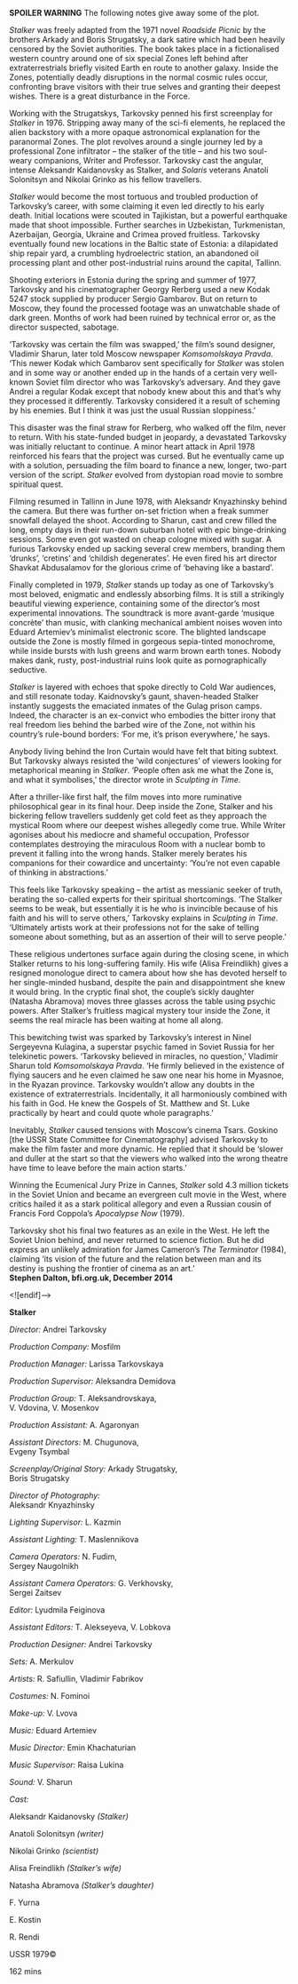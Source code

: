 

**SPOILER WARNING** The following notes give away some of the plot.

_Stalker_ was freely adapted from the 1971 novel _Roadside Picnic_ by the brothers Arkady and Boris Strugatsky, a dark satire which had been heavily censored by the Soviet authorities. The book takes place in a fictionalised western country around one of six special Zones left behind after extraterrestrials briefly visited Earth en route to another galaxy. Inside the Zones, potentially deadly disruptions in the normal cosmic rules occur, confronting brave visitors with their true selves and granting their deepest wishes. There is a great disturbance in the Force.

Working with the Strugatskys, Tarkovsky penned his first screenplay for _Stalker_ in 1976. Stripping away many of the sci-fi elements, he replaced the alien backstory with a more opaque astronomical explanation for the paranormal Zones. The plot revolves around a single journey led by a professional Zone infiltrator – the stalker of the title – and his two soul-weary companions, Writer and Professor. Tarkovsky cast the angular, intense Aleksandr Kaidanovsky as Stalker, and _Solaris_ veterans Anatoli Solonitsyn and Nikolai Grinko as his fellow travellers.

_Stalker_ would become the most tortuous and troubled production of Tarkovsky’s career, with some claiming it even led directly to his early death. Initial locations were scouted in Tajikistan, but a powerful earthquake made that shoot impossible. Further searches in Uzbekistan, Turkmenistan, Azerbaijan, Georgia, Ukraine and Crimea proved fruitless. Tarkovsky eventually found new locations in the Baltic state of Estonia: a dilapidated ship repair yard, a crumbling hydroelectric station, an abandoned oil processing plant and other post-industrial ruins around the  capital, Tallinn.

Shooting exteriors in Estonia during the spring and summer of 1977, Tarkovsky and his cinematographer Georgy Rerberg used a new Kodak 5247 stock supplied by producer Sergio Gambarov. But on return to Moscow, they found the processed footage was an unwatchable shade of dark green. Months of work had been ruined by technical error or, as the director suspected, sabotage.

‘Tarkovsky was certain the film was swapped,’ the film’s sound designer, Vladimir Sharun, later told Moscow newspaper _Komsomolskaya Pravda_. ‘This newer Kodak which Gambarov sent specifically for _Stalker_ was stolen and in some way or another ended up in the hands of a certain very well-known Soviet film director who was Tarkovsky’s adversary. And they gave Andrei a regular Kodak except that nobody knew about this and that’s why they processed it differently. Tarkovsky considered it a result of scheming by his enemies. But I think it was just the usual Russian sloppiness.’

This disaster was the final straw for Rerberg, who walked off the film, never to return. With his state-funded budget in jeopardy, a devastated Tarkovsky was initially reluctant to continue. A minor heart attack in April 1978 reinforced his fears that the project was cursed. But he eventually came up with a solution, persuading the film board to finance a new, longer, two-part version of the script. _Stalker_ evolved from dystopian road movie to sombre spiritual quest.

Filming resumed in Tallinn in June 1978, with Aleksandr Knyazhinsky behind the camera. But there was further on-set friction when a freak summer snowfall delayed the shoot. According to Sharun, cast and crew filled the long, empty days in their  run-down suburban hotel with epic binge-drinking sessions. Some even got wasted on cheap cologne mixed with sugar. A furious Tarkovsky ended up sacking several crew members, branding them ‘drunks’, ‘cretins’ and ‘childish degenerates’. He even  fired his art director Shavkat Abdusalamov for the glorious crime of ‘behaving like  a bastard’.

Finally completed in 1979, _Stalker_ stands up today as one of Tarkovsky’s most beloved, enigmatic and endlessly absorbing films. It is still a strikingly beautiful viewing experience, containing some of the director’s most experimental innovations.  The soundtrack is more avant-garde ‘musique concrète’ than music, with clanking mechanical ambient noises woven into Eduard Artemiev’s minimalist electronic score. The blighted landscape outside the Zone is mostly filmed in gorgeous sepia-tinted monochrome, while inside bursts with lush greens and warm brown earth tones. Nobody makes dank, rusty, post-industrial ruins look quite as pornographically seductive.

_Stalker_ is layered with echoes that spoke directly to Cold War audiences, and still resonate today. Kaidnovsky’s gaunt, shaven-headed Stalker instantly suggests the emaciated inmates of the Gulag prison camps. Indeed, the character is an ex-convict who embodies the bitter irony that real freedom lies behind the barbed wire of the Zone, not within his country’s rule-bound borders: ‘For me, it’s prison everywhere,’  he says.

Anybody living behind the Iron Curtain would have felt that biting subtext. But Tarkovsky always resisted the ‘wild conjectures’ of viewers looking for metaphorical meaning in _Stalker_. ‘People often ask me what the Zone is, and what it symbolises,’ the director wrote in _Sculpting in Time_.

After a thriller-like first half, the film moves into more ruminative philosophical gear in its final hour. Deep inside the Zone, Stalker and his bickering fellow travellers suddenly get cold feet as they approach the mystical Room where our deepest wishes allegedly come true. While Writer agonises about his mediocre and shameful occupation, Professor contemplates destroying the miraculous Room with a nuclear bomb to prevent it falling into the wrong hands. Stalker merely berates his companions for their cowardice and uncertainty: ‘You’re not even capable of thinking in abstractions.’

This feels like Tarkovsky speaking – the artist as messianic seeker of truth, berating the so-called experts for their spiritual shortcomings. ‘The Stalker seems to be weak, but essentially it is he who is invincible because of his faith and his will to serve others,’ Tarkovsky explains in _Sculpting in Time_. ‘Ultimately artists work at their professions not for the sake of telling someone about something, but as an assertion of their will to serve people.’

These religious undertones surface again during the closing scene, in which Stalker returns to his long-suffering family. His wife (Alisa Freindlikh) gives a resigned monologue direct to camera about how she has devoted herself to her single-minded husband, despite the pain and disappointment she knew it would bring. In the cryptic final shot, the couple’s sickly daughter (Natasha Abramova) moves three glasses across the table using psychic powers. After Stalker’s fruitless magical mystery tour inside the Zone, it seems the real miracle has been waiting at home all along.

This bewitching twist was sparked by Tarkovsky’s interest in Ninel Sergeyevna Kulagina, a superstar psychic famed in Soviet Russia for her telekinetic powers. ‘Tarkovsky believed in miracles, no question,’ Vladimir Sharun told _Komsomolskaya Pravda_. ‘He firmly believed in the existence of flying saucers and he even claimed he saw one near his home in Myasnoe, in the Ryazan province. Tarkovsky wouldn’t allow any doubts in the existence of extraterrestrials. Incidentally, it all harmoniously combined with his faith in God. He knew the Gospels of St. Matthew and St. Luke practically by heart and could quote whole paragraphs.’

Inevitably, _Stalker_ caused tensions with Moscow’s cinema Tsars. Goskino [the USSR State Committee for Cinematography] advised Tarkovsky to make the film faster and more dynamic. He replied that it should be ‘slower and duller at the start so that the viewers who walked into the wrong theatre have time to leave before the main  action starts.’

Winning the Ecumenical Jury Prize in Cannes, _Stalker_ sold 4.3 million tickets in the Soviet Union and became an evergreen cult movie in the West, where critics hailed it as a stark political allegory and even a Russian cousin of Francis Ford Coppola’s _Apocalypse Now_ (1979).

Tarkovsky shot his final two features as an exile in the West. He left the Soviet Union behind, and never returned to science fiction. But he did express an unlikely admiration for James Cameron’s _The Terminator_ (1984), claiming ‘its vision of the future and the relation between man and its destiny is pushing the frontier of cinema as an art.’  
**Stephen Dalton, bfi.org.uk, December 2014**

<![endif]-->

**Stalker**

_Director:_ Andrei Tarkovsky

_Production Company:_ Mosfilm

_Production Manager:_ Larissa Tarkovskaya

_Production Supervisor:_ Aleksandra Demidova

_Production Group:_ T. Aleksandrovskaya,  
V. Vdovina, V. Mosenkov

_Production Assistant:_ A. Agaronyan

_Assistant Directors:_ M. Chugunova,  
Evgeny Tsymbal

_Screenplay/Original Story:_ Arkady Strugatsky,  
Boris Strugatsky

_Director of Photography:_  
Aleksandr Knyazhinsky

_Lighting Supervisor:_ L. Kazmin

_Assistant Lighting:_ T. Maslennikova

_Camera Operators:_ N. Fudim,  
Sergey Naugolnikh

_Assistant Camera Operators:_ G. Verkhovsky,  
Sergei Zaitsev

_Editor:_ Lyudmila Feiginova

_Assistant Editors:_ T. Alekseyeva, V. Lobkova

_Production Designer:_ Andrei Tarkovsky

_Sets:_ A. Merkulov

_Artists:_ R. Safiullin, Vladimir Fabrikov

_Costumes:_ N. Fominoi

_Make-up:_ V. Lvova

_Music:_ Eduard Artemiev

_Music Director:_ Emin Khachaturian

_Music Supervisor:_ Raisa Lukina

_Sound:_ V. Sharun

_Cast:_

Aleksandr Kaidanovsky _(Stalker)_

Anatoli Solonitsyn _(writer)_

Nikolai Grinko _(scientist)_

Alisa Freindlikh _(Stalker’s wife)_

Natasha Abramova _(Stalker’s daughter)_

F. Yurna

E. Kostin

R. Rendi

USSR 1979©

162 mins
<!--stackedit_data:
eyJoaXN0b3J5IjpbMTUyMzYyMjU4N119
-->